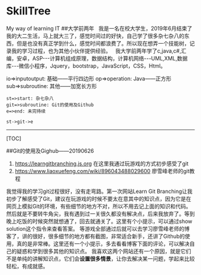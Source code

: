 ﻿# SkillTree

My way of learning IT
##大学前两年
&nbsp;&nbsp;我是一名在校大学生，2019年6月结束了我的大二生活，马上就大三了，感觉时间过的好快，自己学了很多杂七杂八的东西，但是也没有真正学到什么，感觉时间都浪费了。所以现在想弄一个技能树，记录我的学习过程，也为其他小伙伴提供经验。
&nbsp;&nbsp;我大学前两年学了c,java,c#,汇编，安卓，ASP---计算机组成原理，数据结构，计算机网络---UML,XML,数据库---微信小程序，Jquery，bootstrap，JavaScript，CSS，Html。

io=>inputoutput: 基础——平行四边形
op=>operation: Java——正方形
sub=>subroutine: 其他——加宽长方形
```flow
st=>start: 杂七杂八
git=>subroutine: Git的使用及Github
e=>end: 未完待续

st->git->e
```

---
[TOC]

##Git的使用及Gighub——20190626
 1. https://learngitbranching.js.org  在这里我通过玩游戏的方式初步感受了git
 2. https://www.liaoxuefeng.com/wiki/896043488029600 廖雪峰老师的git教程

我觉得我的学习git过程很好，没有走弯路。第一次网站Learn Git Branching让我初步了解感受了Git，建议在玩游戏的时候不要太在意其中的知识点，因为它是在网页上模拟Git的环境，有些细节的地方不对，所以不用去记上面的知识和代码。然后就是不要转牛角尖，我有遇到过一关很久都没有解决点，后来我放弃了。等到晚上吃饭的时候突然就想通了，回去就通关了。这里有个小提示，可以通过show solution这个指令来查看答案。
等游戏全部通过后就可以去学习廖雪峰老师的博客了，讲的很好，很多细节的地方都有截图，非常适合新手，还讲了Github的使用，真的是非常棒。这里还有一个小提示，多去看看博客下面的评论，可以解决自己的疑惑和学到很多其他的知识点。
我喜欢这两个网站还有一个原因，就是它们不是单纯的讲解知识点，它们会**设置很多情景**，让你去解决某一问题，学起来比较轻松，有成就感。
 
